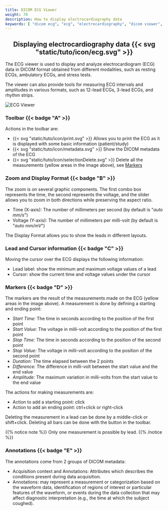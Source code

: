 ```yaml
---
title: DICOM ECG Viewer
weight: 70
description: How to display electrocardiography data
keywords: [ "dicom ecg", "ecg", "electrocardiography", "dicom viewer", "open source dicom viewer" ]
---
```


## <center>Displaying electrocardiography data {{< svg "static/tuto/icon/ecg.svg" >}}</center>

The ECG viewer is used to display and analyze electrocardiogram (ECG) data in DICOM format obtained from different modalities, such as resting ECGs, ambulatory ECGs, and stress tests.

The viewer can also provide tools for measuring ECG intervals and amplitudes in various formats, such as 12-lead ECGs, 3-lead ECGs, and rhythm strips.

![ECG Viewer](/tuto/ecg.png?classes=shadow&width=780px)
<br>
### Toolbar {{< badge "A" >}}
Actions in the toolbar are:
* {{< svg "static/tuto/icon/print.svg" >}} Allows you to print the ECG as it is displayed with some basic information (patient/study)
* {{< svg "static/tuto/icon/metadata.svg" >}} Show the DICOM metadata of the ECG
* {{< svg "static/tuto/icon/selectionDelete.svg" >}} Delete all the measurements (yellow areas in the image above), see [Markers](#markers-d)

### Zoom and Display Format {{< badge "B" >}}
The zoom is on several graphic components. The first combo box represents the time, the second represents the voltage, and the slider allows you to zoom in both directions while preserving the aspect ratio.

* Time (X-axis): The number of millimeters per second (by default is "_auto mm/s_")
* Voltage (Y-axis): The number of millimeters per milli-volt (by default is "_auto mm/mV_")

The Display Format allows you to show the leads in different layouts.

### Lead and Cursor information {{< badge "C" >}}
Moving the cursor over the ECG displays the following information:

* Lead label: show the minimum and maximum voltage values of a lead
* Cursor: show the current time and voltage values under the cursor 

### Markers {{< badge "D" >}}
The markers are the result of the measurements made on the ECG (yellow areas in the image above). A measurement is done by defining a starting and ending point:

* _Start Time:_ The time in seconds according to the position of the first point
* _Start Value:_ The voltage in milli-volt according to the position of the first point
* _Stop Time:_ The time in seconds according to the position of the second point
* _Stop Value:_ The voltage in milli-volt according to the position of the second point
* _Duration:_ The time elapsed between the 2 points
* _Difference:_ The difference  in milli-volt between the start value and the end value
* _Amplitude:_ The maximum variation in milli-volts from the start value to the end value

The actions for making measurements are:

* Action to add a starting point: click
* Action to add an ending point: ctrl+click or right-click

Deleting the measurement in a lead can be done by a middle-click or shift+click. Deleting all bars can be done with the button in the toolbar.

{{% notice note %}}
Only one measurement is possible by lead.
{{% /notice %}}

### Annotations {{< badge "E" >}}
The annotations come from 2 groups of DICOM metadata:
* Acquisition context and Annotations: Attributes which describes the conditions present during data acquisition.
* Annotations: may represent a measurement or categorization based on the waveform data, identification of regions of interest or particular features of the waveform, or events during the data collection that may affect diagnostic interpretation (e.g., the time at which the subject coughed).
